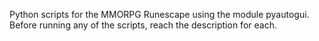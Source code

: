 Python scripts for the MMORPG Runescape using the module pyautogui. Before running any of the scripts, reach the description for each.
